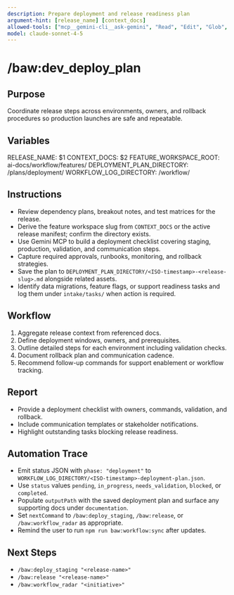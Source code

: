 ```yaml
---
description: Prepare deployment and release readiness plan
argument-hint: [release_name] [context_docs]
allowed-tools: ["mcp__gemini-cli__ask-gemini", "Read", "Edit", "Glob", "Grep", "MultiEdit", "Bash"]
model: claude-sonnet-4-5
---
```


# /baw:dev_deploy_plan

## Purpose
Coordinate release steps across environments, owners, and rollback procedures so production launches are safe and repeatable.

## Variables
RELEASE_NAME: $1
CONTEXT_DOCS: $2
FEATURE_WORKSPACE_ROOT: ai-docs/workflow/features/
DEPLOYMENT_PLAN_DIRECTORY: <feature-workspace>/plans/deployment/
WORKFLOW_LOG_DIRECTORY: <feature-workspace>/workflow/

## Instructions
- Review dependency plans, breakout notes, and test matrices for the release.
- Derive the feature workspace slug from `CONTEXT_DOCS` or the active release manifest; confirm the directory exists.
- Use Gemini MCP to build a deployment checklist covering staging, production, validation, and communication steps.
- Capture required approvals, runbooks, monitoring, and rollback strategies.
- Save the plan to `DEPLOYMENT_PLAN_DIRECTORY/<ISO-timestamp>-<release-slug>.md` alongside related assets.
- Identify data migrations, feature flags, or support readiness tasks and log them under `intake/tasks/` when action is required.

## Workflow
1. Aggregate release context from referenced docs.
2. Define deployment windows, owners, and prerequisites.
3. Outline detailed steps for each environment including validation checks.
4. Document rollback plan and communication cadence.
5. Recommend follow-up commands for support enablement or workflow tracking.

## Report
- Provide a deployment checklist with owners, commands, validation, and rollback.
- Include communication templates or stakeholder notifications.
- Highlight outstanding tasks blocking release readiness.

## Automation Trace
- Emit status JSON with `phase: "deployment"` to `WORKFLOW_LOG_DIRECTORY/<ISO-timestamp>-deployment-plan.json`.
- Use `status` values `pending`, `in_progress`, `needs_validation`, `blocked`, or `completed`.
- Populate `outputPath` with the saved deployment plan and surface any supporting docs under `documentation`.
- Set `nextCommand` to `/baw:deploy_staging`, `/baw:release`, or `/baw:workflow_radar` as appropriate.
- Remind the user to run `npm run baw:workflow:sync` after updates.

## Next Steps
- `/baw:deploy_staging "<release-name>"`
- `/baw:release "<release-name>"`
- `/baw:workflow_radar "<initiative>"`
